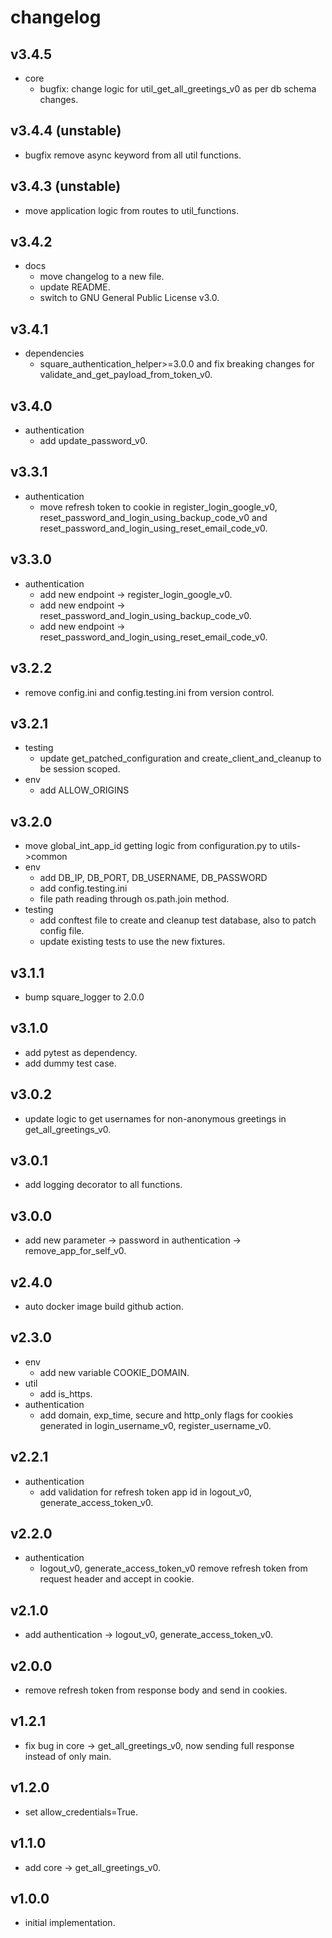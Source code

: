 # changelog

## v3.4.5

- core
    - bugfix: change logic for util_get_all_greetings_v0 as per db schema changes.

## v3.4.4 (unstable)

- bugfix remove async keyword from all util functions.

## v3.4.3 (unstable)

- move application logic from routes to util_functions.

## v3.4.2

- docs
    - move changelog to a new file.
    - update README.
    - switch to GNU General Public License v3.0.

## v3.4.1

- dependencies
    - square_authentication_helper>=3.0.0 and fix breaking changes for validate_and_get_payload_from_token_v0.

## v3.4.0

- authentication
    - add update_password_v0.

## v3.3.1

- authentication
    - move refresh token to cookie in register_login_google_v0, reset_password_and_login_using_backup_code_v0 and
      reset_password_and_login_using_reset_email_code_v0.

## v3.3.0

- authentication
    - add new endpoint -> register_login_google_v0.
    - add new endpoint -> reset_password_and_login_using_backup_code_v0.
    - add new endpoint -> reset_password_and_login_using_reset_email_code_v0.

## v3.2.2

- remove config.ini and config.testing.ini from version control.

## v3.2.1

- testing
    - update get_patched_configuration and create_client_and_cleanup to be session scoped.
- env
    - add ALLOW_ORIGINS

## v3.2.0

- move global_int_app_id getting logic from configuration.py to utils->common
- env
    - add DB_IP, DB_PORT, DB_USERNAME, DB_PASSWORD
    - add config.testing.ini
    - file path reading through os.path.join method.
- testing
    - add conftest file to create and cleanup test database, also to patch config file.
    - update existing tests to use the new fixtures.

## v3.1.1

- bump square_logger to 2.0.0

## v3.1.0

- add pytest as dependency.
- add dummy test case.

## v3.0.2

- update logic to get usernames for non-anonymous greetings in get_all_greetings_v0.

## v3.0.1

- add logging decorator to all functions.

## v3.0.0

- add new parameter -> password in authentication -> remove_app_for_self_v0.

## v2.4.0

- auto docker image build github action.

## v2.3.0

- env
    - add new variable COOKIE_DOMAIN.
- util
    - add is_https.
- authentication
    - add domain, exp_time, secure and http_only flags for cookies generated in login_username_v0, register_username_v0.

## v2.2.1

- authentication
    - add validation for refresh token app id in logout_v0, generate_access_token_v0.

## v2.2.0

- authentication
    - logout_v0, generate_access_token_v0 remove refresh token from request header and accept in cookie.

## v2.1.0

- add authentication -> logout_v0, generate_access_token_v0.

## v2.0.0

- remove refresh token from response body and send in cookies.

## v1.2.1

- fix bug in core -> get_all_greetings_v0, now sending full response instead of only main.

## v1.2.0

- set allow_credentials=True.

## v1.1.0

- add core -> get_all_greetings_v0.

## v1.0.0

- initial implementation.
